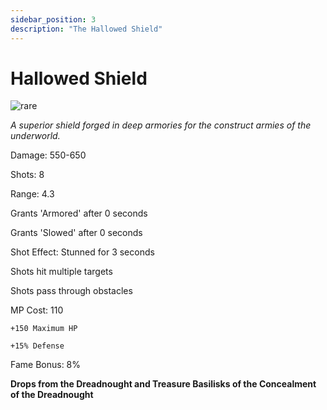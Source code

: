 ```yaml
---
sidebar_position: 3
description: "The Hallowed Shield"
---
```


# Hallowed Shield

![rare](https://vwiki.valorserver.com/api/item/picture/hallowed%20shield)

<i>A superior shield forged in deep armories for the construct armies of the underworld.</i>

Damage: 550-650

Shots: 8

Range: 4.3

Grants 'Armored' after 0 seconds

Grants 'Slowed' after 0 seconds

Shot Effect: Stunned for 3 seconds

Shots hit multiple targets

Shots pass through obstacles

MP Cost: 110

    +150 Maximum HP
    
    +15% Defense

    
Fame Bonus: 8%

**Drops from the Dreadnought and Treasure Basilisks of the Concealment of the Dreadnought**
